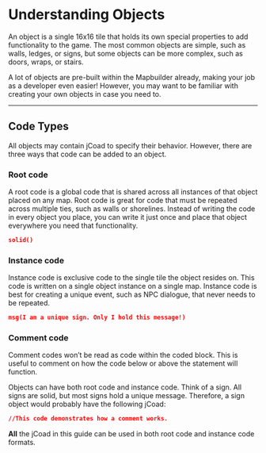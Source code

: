 # Understanding Objects
An object is a single 16x16 tile that holds its own special properties to add functionality to the game. The most common objects are simple, such as walls, ledges, or signs, but some objects can be more complex, such as doors, wraps, or stairs.

A lot of objects are pre-built within the Mapbuilder already, making your job as a developer even easier! However, you may want to be familiar with creating your own objects in case you need to.

---

## Code Types
All objects may contain jCoad to specify their behavior. However, there are three ways that code can be added to an object.

### **Root code** 
A root code is a global code that is shared across all instances of that object placed on any map. Root code is great for code that must be repeated across multiple ties, such as walls or shorelines. Instead of writing the code in every object you place, you can write it just once and place that object everywhere you need that functionality.

```json title="Root Code"  
solid()
```

### **Instance code** 
Instance code is exclusive code to the single tile the object resides on. This code is written on a single object instance on a single map. Instance code is best for creating a unique event, such as NPC dialogue, that never needs to be repeated.

```json title="Instance Code"
msg(I am a unique sign. Only I hold this message!)
```

### **Comment code**
Comment codes won’t be read as code within the coded block. This is useful to comment on how the code below or above the statement will function.

Objects can have both root code and instance code. Think of a sign. All signs are solid, but most signs hold a unique message. Therefore, a sign object would probably have the following jCoad:

```json title="Comment Code"
//This code demonstrates how a comment works.
```

**All** the jCoad in this guide can be used in both root code and instance code formats.
